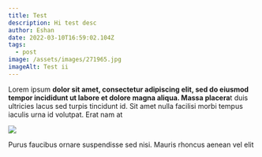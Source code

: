 ```yaml
---
title: Test
description: Hi test desc
author: Eshan
date: 2022-03-10T16:59:02.104Z
tags:
  - post
image: /assets/images/271965.jpg
imageAlt: Test ii
---
```

Lorem ipsum **dolor sit amet, consectetur adipiscing elit, sed do eiusmod tempor incididunt ut labore et dolore magna aliqua. Massa placera**t duis ultricies lacus sed turpis tincidunt id. Sit amet nulla facilisi morbi tempus iaculis urna id volutpat. Erat nam at

![](/assets/images/image-icon-1.jpg)

 Purus faucibus ornare suspendisse sed nisi. Mauris rhoncus aenean vel elit